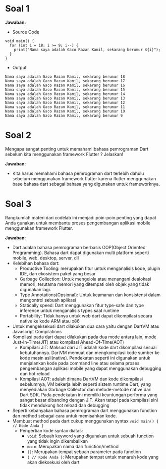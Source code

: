 # Soal 1

**Jawaban:**
- Source Code
```
void main() {
  for (int i = 18; i >= 9; i--) {
    print("Nama saya adalah Gaco Razan Kamil, sekarang berumur ${i}");
  }
}
```

- Output
```
Nama saya adalah Gaco Razan Kamil, sekarang berumur 18
Nama saya adalah Gaco Razan Kamil, sekarang berumur 17
Nama saya adalah Gaco Razan Kamil, sekarang berumur 16
Nama saya adalah Gaco Razan Kamil, sekarang berumur 15
Nama saya adalah Gaco Razan Kamil, sekarang berumur 14
Nama saya adalah Gaco Razan Kamil, sekarang berumur 13
Nama saya adalah Gaco Razan Kamil, sekarang berumur 12
Nama saya adalah Gaco Razan Kamil, sekarang berumur 11
Nama saya adalah Gaco Razan Kamil, sekarang berumur 10
Nama saya adalah Gaco Razan Kamil, sekarang berumur 9
```

# Soal 2
Mengapa sangat penting untuk memahami bahasa pemrograman Dart sebelum kita menggunakan framework Flutter ? Jelaskan!

**Jawaban:**
- Kita harus memahami bahasa pemrograman dart terlebih dahulu sebelum menggunakan framework flutter karena flutter menggunakan base bahasa dart sebagai bahasa yang digunakan untuk frameworknya.

# Soal 3
Rangkumlah materi dari codelab ini menjadi poin-poin penting yang dapat Anda gunakan untuk membantu proses pengembangan aplikasi mobile menggunakan framework Flutter.

**Jawaban:**
- Dart adalah bahasa pemrograman berbasis OOP(Object Oriented Programming). Bahasa dart dapat digunakan multi platform seperti mobile, web, desktop, server, dll
- Kelebihan bahasa dart:
    - Productive Tooling: merupakan fitur untuk menganalisis kode, plugin IDE, dan ekosistem paket yang besar
    - Garbage Collection: Untuk mengelola atau menangani dealokasi memori, terutama memori yang ditempati oleh objek yang tidak digunakan lagi.
    - Type Annotations(Opsional): Untuk keamanan dan konsistensi dalam mengontrol sebuah aplikasi
    - Statically speed: Dart menggunakan fitur type-safe dan type inference untuk menganalisis types saat runtime
    - Portability: Tidak hanya untuk web dart dapat dikompilasi secara native ke kode ARM atau x86
- Untuk mengeksekusi dart dilakukan dua cara yaitu dengan DartVM atau Javascript Compilations
- Kompilasi pada dart dapat dilakukan pada dua mode antara lain, mode Just-In-Time(JIT) atau kompilasi Ahead-Of-Time(AOT)
    - Kompilasi JIT: Maksud dari JIT adalah kode dart dikompilasi sesuai kebutuhannya. DartVM memuat dan mengkompilasi kode sumber ke kode mesin asli(native). Pendekatan seperti ini digunakan untuk menjalankan kode pada command line atau selama proses pengembangan aplikasi mobile yang dapat menggunakan debugging dan hot reload
    - Kompilasi AOT: adalah dimana DartVM dan kode dikompilasi sebelumnya, VM bekerja lebih seperti sistem runtime Dart, yang menyediakan Garbage Collector dan metode-metode native dari Dart SDK. Pada pendekatan ini memiliki keuntungan performa yang sangat besar dibanding dengan JIT. Akan tetapi pada kompilasi sini tidak mendukung hot reload dan debugging
- Seperti kebanyakan bahasa pemrograman dart menggunakan function dan method sebagai cara untuk memisahkan kode. 
- Membuat method pada dart cukup menggunakan syntax ```void main() { // Kode Anda }```
    - Pengertian kode syntax diatas:
        - ```void```: Sebuah keyword yang digunakan untuk sebuah function yang tidak ingin dikembalikan 
        - ```main```: Merupakan nama dari function/method
        - ```()```: Merupakan tempat sebuah parameter pada function
        - ```{ // Kode Anda }```: Merupakan tempat untuk menaruh kode yang akan dieksekusi oleh dart
